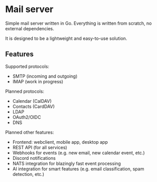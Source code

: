 # Mail server

Simple mail server written in Go. Everything is written from scratch, no external dependencies.

It is designed to be a lightweight and easy-to-use solution.

## Features

Supported protocols:
- SMTP (incoming and outgoing)
- IMAP (work in progress)

Planned protocols:
- Calendar (CalDAV)
- Contacts (CardDAV)
- LDAP
- OAuth2/OIDC
- DNS

Planned other features:
- Frontend: webclient, mobile app, desktop app
- REST API (for all services)
- Webhooks for events (e.g. new email, new calendar event, etc.)
- Discord notifications
- NATS integration for blazingly fast event processing
- AI integration for smart features (e.g. email classification, spam detection, etc.)
